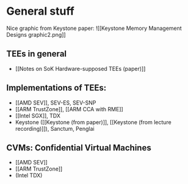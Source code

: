# General stuff
Nice graphic from Keystone paper: 
![[Keystone Memory Management Designs graphic2.png]]
## TEEs in general
- [[Notes on SoK Hardware-supposed TEEs (paper)]]
## Implementations of TEEs:
- [[AMD SEV]], SEV-ES, SEV-SNP
- [[ARM TrustZone]], [[ARM CCA with RME]]
- [[Intel SGX]], TDX
- Keystone ([[Keystone (from paper)]], [[Keystone (from lecture recording)]]), Sanctum, Penglai
## CVMs: Confidential Virtual Machines
 - [[AMD SEV]]
 - [[ARM TrustZone]]
 - (Intel TDX)